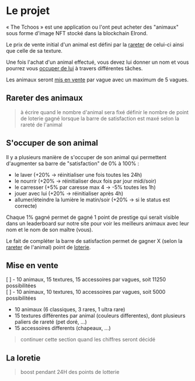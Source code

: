 # Le projet  
« The Tchoos » est une application ou l'ont peut acheter des "animaux" sous forme d'image NFT stocké dans la blockchain Elrond.  

Le prix de vente initial d'un animal est défini par la [rareter](##Rareter-des-animaux) de celui-ci ainsi que celle de sa texture.  

Une fois l'achat d'un animal effectué, vous devez lui donner un nom et vous pourrez vous [occuper de lui](##S'occuper-de-son-animal) à travers différentes tâches.  

Les animaux seront [mis en vente](##Mise-en-vente) par vague avec un maximum de 5 vagues.

## Rareter des animaux  
> à écrire quand le nombre d'animal sera fixé
> définir le nombre de point de loterie gagné lorsque la barre de satisfaction est maxé selon la rareté de l'animal

## S'occuper de son animal  
Il y a plusieurs manière de s'occuper de son animal qui permettent d'augmenter sa barre de "satisfaction" de 0% à 100% :
- le laver (+20% -> réinitialiser une fois toutes les 24h)
- le nourrir (+20% -> réinitialiser deux fois par jour midi/soir)
- le carresser (+5% par caresse max 4 -> -5% toutes les 1h)
- jouer avec lui (+20% -> réinitialiser après 4h)
- allumer/éteindre la lumière le matin/soir (+20% -> si le status est correcte)

Chaque 1% gagné permet de gagné 1 point de prestige qui serait visible dans un leaderboard sur notre site pour voir les meilleurs animaux avec leur nom et le nom de son maître (vous).

Le fait de compléter la barre de satisfaction permet de gagner X (selon la [rareter](##Rareter-des-animaux) de l'animal) point de [loterie](##La-loterie).

## Mise en vente
[ ] - 10 animaux, 15 textures, 15 accessoires par vagues, soit 11250 possibilitées  
[ ] - 10 animaux, 10 textures, 10 accessoires par vagues, soit 5000 possibilitées  

- 10 animaux (6 classiques, 3 rares, 1 ultra rare)
- 15 textures différentes par animal (couleurs differentes), dont plusieurs paliers de rareté (pet doré, ...)
- 15 accessoires differents (chapeaux, ...)

> continuer cette section quand les chiffres seront décidé

## La loretie
> boost pendant 24H des points de lotterie
